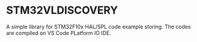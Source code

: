 # STM32VLDISCOVERY
A simple library for STM32F10x HAL/SPL code example storing. 
The codes are compiled on VS Code PLatform IO IDE. 
